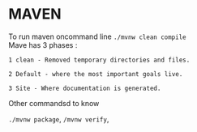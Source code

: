 #   MAVEN
To run maven oncommand line `./mvnw clean compile`<br/>
Mave has 3 phases :

    1 clean - Removed temporary directories and files.

    2 Default - where the most important goals live.

    3 Site - Where documentation is generated.
Other commandsd to know

`./mvnw package`,
`/mvnw verify`,
